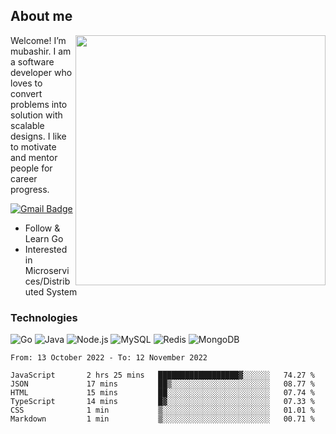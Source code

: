 ## About me

<img align="right" src="https://github-readme-stats-zhiwei-feng.vercel.app/api?username=mub4shir&show_icons=true" width="400" />

Welcome! I’m mubashir. I am a software developer who loves to convert problems into solution with scalable designs. I like to motivate and mentor people for career progress.

[![Gmail Badge](https://img.shields.io/badge/-mubashir11131719@gmail.com-c14438?style=flat-square&logo=Gmail&logoColor=white&link=mailto:mubashir11131719@gmail.com)](mailto:mubashir11131719@gmail.com)




- Follow & Learn Go
- Interested in Microservices/Distributed System


### Technologies
![Go](https://img.shields.io/badge/-Go-000000?style=flat-square&logo=go)
![Java](https://img.shields.io/badge/-Java-E34A86?style=flat-square&logo=java)
![Node.js](https://img.shields.io/badge/-Node.js-000000?style=flat-square&logo=node.js)
![MySQL](https://img.shields.io/badge/-MySQL-orange?style=flat-square&logo=MySQL)
![Redis](https://img.shields.io/badge/-Redis-black?style=flat-square&logo=Redis)
![MongoDB](https://img.shields.io/badge/-MongoDB-000000?style=flat-square&logo=mongodb)






<!--START_SECTION:waka-->

```text
From: 13 October 2022 - To: 12 November 2022

JavaScript       2 hrs 25 mins   ██████████████████▓░░░░░░   74.27 %
JSON             17 mins         ██▒░░░░░░░░░░░░░░░░░░░░░░   08.77 %
HTML             15 mins         ██░░░░░░░░░░░░░░░░░░░░░░░   07.74 %
TypeScript       14 mins         █▓░░░░░░░░░░░░░░░░░░░░░░░   07.33 %
CSS              1 min           ▒░░░░░░░░░░░░░░░░░░░░░░░░   01.01 %
Markdown         1 min           ▒░░░░░░░░░░░░░░░░░░░░░░░░   00.71 %
```

<!--END_SECTION:waka-->
</p>


